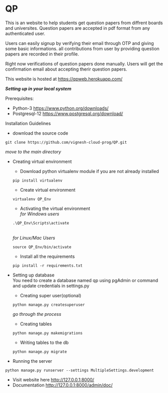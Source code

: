 # QP

This is an website to help students get question papers from diffrent boards and universites. Question papers are accepted in pdf format from any authenticated user.

Users can easily signup by verifying their email through OTP and giving some basic informations. all contributions from user by providing question papers are recorded in their profile.

Right now verifications of question papers done manually. Users will get the confirmation email about accepting therir question papers.

This website is hosted at https://qpweb.herokuapp.com/

__*Setting up in your local system*__

Prerequisites:
* Python-3 https://www.python.org/downloads/
* Postgresql-12 https://www.postgresql.org/download/

Installation Guidelines
* download the source code
```shell
git clone https://github.com/vignesh-cloud-prog/QP.git 
```

_move to the main directory_

* Creating virtual environment
  * Download python virtualenv module if you are not already installed
  ```shell
  pip install virtualenv
  ```
  * Create virtual environment
  ```shell
  virtualenv QP_Env
  ```
  * Activating the virtual environment<br>
  _for Windows users_
  ```shell
  .\QP_Env\Scripts\activate
  ```
  \
  _for Linux/Mac Users_
  ```shell
  source QP_Env/bin/activate
  ```
  * Install all the requirements 
  ```shell
  pip install -r requirements.txt
  ```
 
  
* Setting up database<br>
  You need to create a database named qp using pgAdmin or command and update credentials in settings.py
  * Creating super user(optional)
  ```shell
  python manage.py createsuperuser
  ```
  _go through the process_
  
  * Creating tables
  ```shell
  python manage.py makemigrations
  ```
  
  * Writing tables to the db
  ```shell
  python manage.py migrate
  ```
  
* Running the server
```shell
python manage.py runserver --settings MultipleSettings.development
```

* Visit website here http://127.0.0.1:8000/
* Documentation http://127.0.0.1:8000/admin/doc/


